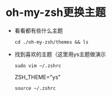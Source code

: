 # oh-my-zsh更换主题

+ 看看都有些什么主题

  ```
  cd ./oh-my-zsh/themes && ls
  ```

+ 找到喜欢的主题（这里用ys主题做演示

  ```
  sudo vim ~/.zshrc
  ```

  ZSH_THEME="ys"

  ```
  source ~/.zshrc
  ```

  

